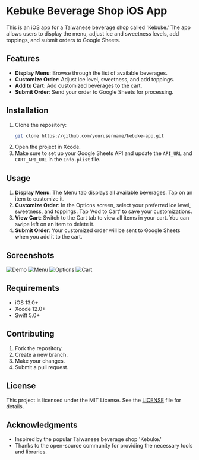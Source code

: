 # Kebuke Beverage Shop iOS App

This is an iOS app for a Taiwanese beverage shop called 'Kebuke.' The app allows users to display the menu, adjust ice and sweetness levels, add toppings, and submit orders to Google Sheets.

## Features

- **Display Menu**: Browse through the list of available beverages.
- **Customize Order**: Adjust ice level, sweetness, and add toppings.
- **Add to Cart**: Add customized beverages to the cart.
- **Submit Order**: Send your order to Google Sheets for processing.

## Installation

1. Clone the repository:
    ```sh
    git clone https://github.com/yourusername/kebuke-app.git
    ```
2. Open the project in Xcode.
3. Make sure to set up your Google Sheets API and update the `API_URL` and `CART_API_URL` in the `Info.plist` file.

## Usage

1. **Display Menu**: The Menu tab displays all available beverages. Tap on an item to customize it.
2. **Customize Order**: In the Options screen, select your preferred ice level, sweetness, and toppings. Tap 'Add to Cart' to save your customizations.
3. **View Cart**: Switch to the Cart tab to view all items in your cart. You can swipe left on an item to delete it.
4. **Submit Order**: Your customized order will be sent to Google Sheets when you add it to the cart.

## Screenshots
![Demo](./screenshot/ScreenRecording_07-22-2024%2008-13-47_1.gif)
![Menu](./screenshot/S__12247052.jpg)
![Options](./screenshot/S__12247054.jpg)
![Cart](./screenshot/S__12247055.jpg)

## Requirements

- iOS 13.0+
- Xcode 12.0+
- Swift 5.0+

## Contributing

1. Fork the repository.
2. Create a new branch.
3. Make your changes.
4. Submit a pull request.

## License

This project is licensed under the MIT License. See the [LICENSE](LICENSE) file for details.

## Acknowledgments

- Inspired by the popular Taiwanese beverage shop 'Kebuke.'
- Thanks to the open-source community for providing the necessary tools and libraries.